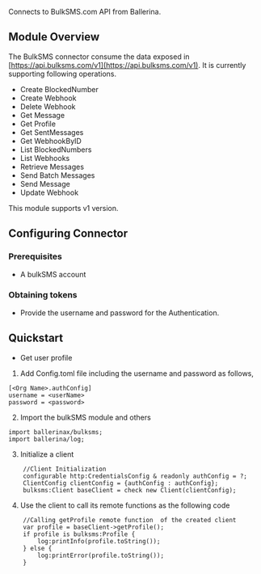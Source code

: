 Connects to BulkSMS.com API from Ballerina. 

## Module Overview

The BulkSMS connector consume the data exposed in [https://api.bulksms.com/v1](https://api.bulksms.com/v1). It is 
currently supporting following operations.
- Create BlockedNumber
- Create Webhook
- Delete Webhook
- Get Message
- Get Profile
- Get SentMessages
- Get WebhookByID
- List BlockedNumbers
- List Webhooks
- Retrieve Messages
- Send Batch Messages
- Send Message
- Update Webhook

This module supports v1 version.

## Configuring Connector

### Prerequisites
- A bulkSMS account

### Obtaining tokens
* Provide the username and password for the Authentication.

## Quickstart

* Get user profile

1.  Add Config.toml file including the username and password as follows,
```
[<Org Name>.authConfig]
username = <userName>
password = <password>

```
2. Import the bulkSMS module and others
```
import ballerinax/bulksms;
import ballerina/log;
```

3. Initialize a client 
```ballerina
    //Client Initialization
    configurable http:CredentialsConfig & readonly authConfig = ?;
    ClientConfig clientConfig = {authConfig : authConfig};
    bulksms:Client baseClient = check new Client(clientConfig);
```
4. Use the client to call its remote functions as the following code
```
    //Calling getProfile remote function  of the created client
    var profile = baseClient->getProfile();
    if profile is bulksms:Profile {
        log:printInfo(profile.toString());
    } else {
        log:printError(profile.toString());
    }
```